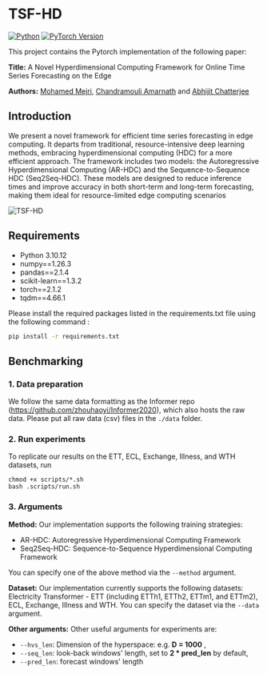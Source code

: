 # TSF-HD

[![Python](https://img.shields.io/badge/Python-3.10.12-blue.svg)](https://www.python.org/downloads/release/python-31012/)
[![PyTorch Version](https://img.shields.io/badge/PyTorch-2.1.2-blue.svg)](https://pytorch.org/)



This project contains the Pytorch implementation of the following paper:

**Title:** A Novel Hyperdimensional Computing Framework for  Online Time Series Forecasting on the Edge

**Authors:** [Mohamed Mejri](mohamed.mejri@gatech.edu), [Chandramouli Amarnath](chandamarnath@gatech.edu) and [Abhijit Chatterjee](abhijit.chatterjee@ece.gatech.edu)

## Introduction

We present a novel framework for efficient time series forecasting in edge computing. It departs from traditional, resource-intensive deep learning methods, embracing hyperdimensional computing (HDC) for a more efficient approach. The framework includes two models: the Autoregressive Hyperdimensional Computing (AR-HDC) and the Sequence-to-Sequence HDC (Seq2Seq-HDC). These models are designed to reduce inference times and improve accuracy in both short-term and long-term forecasting, making them ideal for resource-limited edge computing scenarios

![TSF-HD](https://github.com/tsfhd2024/tsf-hd/blob/main/data/image/AR-Seq2Seq-Overview.png)

## Requirements

* Python 3.10.12
* numpy==1.26.3
* pandas==2.1.4
* scikit-learn==1.3.2
* torch==2.1.2
* tqdm==4.66.1

Please install the required packages listed in the requirements.txt file using the following command :

``` bash
pip install -r requirements.txt
```
## Benchmarking

### 1. Data preparation

We follow the same data formatting as the Informer repo (https://github.com/zhouhaoyi/Informer2020), which also hosts the raw data.
Please put all raw data (csv) files in the ```./data``` folder.

### 2. Run experiments

To replicate our results on the ETT, ECL, Exchange, Illness, and WTH datasets, run
```
chmod +x scripts/*.sh
bash .scripts/run.sh
```

### 3.  Arguments

**Method:** Our implementation supports the following training strategies:
- AR-HDC: Autoregressive Hyperdimensional Computing Framework
- Seq2Seq-HDC: Sequence-to-Sequence Hyperdimensional Computing Framework


You can specify one of the above method via the ```--method``` argument.

**Dataset:** Our implementation currently supports the following datasets: Electricity Transformer - ETT (including ETTh1, ETTh2, ETTm1, and ETTm2), ECL, Exchange, Illness and WTH. You can specify the dataset via the ```--data``` argument.

**Other arguments:** Other useful arguments for experiments are:
- ```--hvs_len```: Dimension of the hyperspace: e.g. **D = 1000** ,
- ```--seq_len```: look-back windows' length, set to **2 * pred_len** by default,
- ```--pred_len```: forecast windows' length
